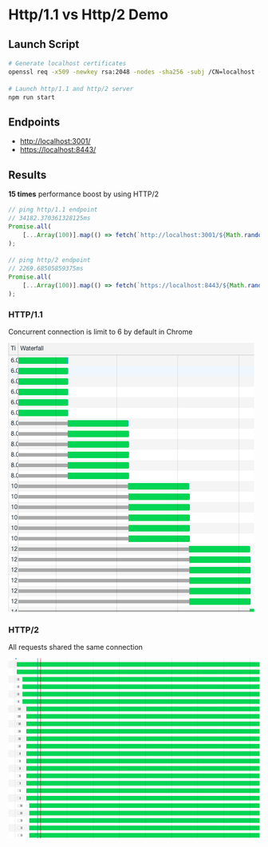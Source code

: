 # Http/1.1 vs Http/2 Demo

## Launch Script

```sh
# Generate localhost certificates
openssl req -x509 -newkey rsa:2048 -nodes -sha256 -subj /CN=localhost -keyout localhost-privkey.pem -out localhost-cert.pem

# Launch http/1.1 and http/2 server
npm run start
```

## Endpoints

-   [http://localhost:3001/](http://localhost:3000/)
-   [https://localhost:8443/](https://localhost:8443/)

## Results

**15 times** performance boost by using HTTP/2

```javascript
// ping http/1.1 endpoint
// 34182.370361328125ms
Promise.all(
    [...Array(100)].map(() => fetch(`http://localhost:3001/${Math.random()}`))
);

// ping http/2 endpoint
// 2269.68505859375ms
Promise.all(
    [...Array(100)].map(() => fetch(`https://localhost:8443/${Math.random()}`))
);
```

### HTTP/1.1

Concurrent connection is limit to 6 by default in Chrome

![http1](https://raw.githubusercontent.com/TianyuanC/http2-demo/master/img/http1_1.png)

### HTTP/2

All requests shared the same connection

![http1](https://raw.githubusercontent.com/TianyuanC/http2-demo/master/img/http2_0.png)
